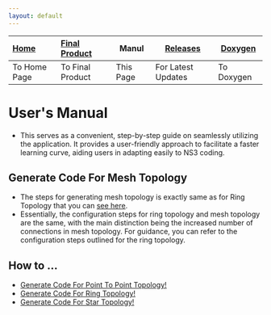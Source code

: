 ```yaml
---
layout: default
---
```


| [Home](../index.md) | [Final Product](../appImages.html) | Manul | [Releases](../releases.html) | [Doxygen](../doxygen/index.html) |
|:--------------------|:-----------------------------------|----------------------|------------------------------|---|
| To Home Page        | To Final Product                   | This Page            | For Latest Updates           | To Doxygen |

# User's Manual
- This serves as a convenient, step-by-step guide on seamlessly utilizing the application. It provides a user-friendly approach to facilitate a faster learning curve, aiding users in adapting easily to NS3 coding.

## Generate Code For Mesh Topology
- The steps for generating mesh topology is exactly same as for Ring Topology that you can [see here](./manualRing.html).
- Essentially, the configuration steps for ring topology and mesh topology are the same, with the main distinction being the increased number of connections in mesh topology. For guidance, you can refer to the configuration steps outlined for the ring topology.

## How to ...
- [Generate Code For Point To Point Topology!](../manual.html)
- [Generate Code For Ring Topology!](./manualRing.html)
- [Generate Code For Star Topology!](./manualStar.html)